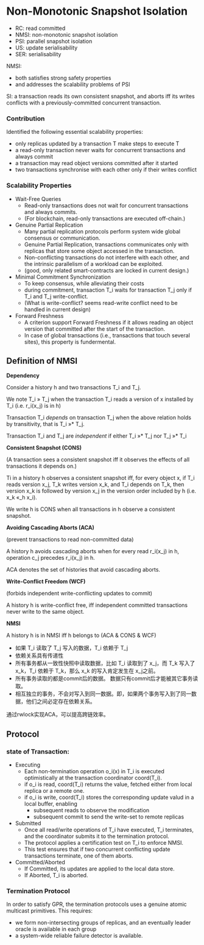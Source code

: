 
# Non-Monotonic Snapshot Isolation

* RC: read committed
* NMSI: non-monotonic snapshot isolation
* PSI: parallel snapshot isolation
* US: update serialisability
* SER: serialisability

NMSI: 

* both satisfies strong safety properties
* and addresses the scalability problems of PSI

SI: a transaction reads its own consistent snapshot, and aborts iff its writes conflicts with a previously-committed concurrent transaction.

### Contribution

Identified the following essential scalability properties:

* only replicas updated by a transaction T make steps to execute T
* a read-only transaction never waits for concurrent transactions and always commit
* a transaction may read object versions committed after it started
* two transactions synchronise with each other only if their writes conflict

### Scalability Properties

* Wait-Free Queries
    * Read-only transactions does not wait for concurrent transactions and always commits.  
    * (For blockchain, read-only transactions are executed off-chain.)
* Genuine Partial Replication
    * Many partial replication protocols perform system wide global consensus or communication.
    * Genuine Partial Replication, transactions communicates only with replicas that store some object accessed in the transaction.
    * Non-conflicting transactions do not interfere with each other, and the intrinsic parallelism of a workload can be exploited.
    * (good, only related smart-contracts are locked in current design.)
* Minimal Commitment Synchronization
    * To keep consensus, while alleviating their costs
    * during commitment, transaction T\_i waits for transaction T\_j only if T\_i and T\_j write-conflict. 
    * (What is write-conflict? seems read-write conflict need to be handled in current design)
* Forward Freshness
    * A criterion support Forward Freshness if it allows reading an object version that committed after the start of the transaction.
    * In case of global transactions (i.e., transactions that touch several sites), this property is fundermental.


## Definition of NMSI

**Dependency**

Consider a history h and two transactions T\_i and T\_j.

We note T\_i » T\_j when the transaction T\_i reads a version of x installed by T\_i (i.e. r\_i(x\_j) is in h)

Transaction T\_i *depends* on transaction T\_j when the above relation holds by transitivity, that is T\_i »* T\_j.

Transaction T\_i and T\_j are *independent* if either T\_i »* T\_j nor T\_j »* T\_i


**Consistent Snapshot (CONS)**

(A transaction sees a consistent snapshot iff it observes the effects of all transactions it depends on.)

Ti in a history h observes a consistent snapshot iff, for every object x, if T\_i reads version x\_j, T\_k writes version x\_k, and T\_i depends on T\_k, then version x\_k is followed by version x\_j in the version order included by h (i.e. x\_k «\_h x\_i).

We write h is CONS when all transactions in h observe a consistent snapshot.

**Avoiding Cascading Aborts (ACA)**

(prevent transactions to read non-committed data)

A history h avoids cascading aborts when for every read r\_i(x\_j) in h, operation c\_j precedes r\_i(x\_j) in h.

ACA denotes the set of histories that avoid cascading aborts.

**Write-Conflict Freedom (WCF)**

(forbids independent write-conflicting updates to commit)

A history h is write-conflict free, iff independent committed transactions never write to the same object.

**NMSI**

A history h is in NMSI iff h belongs to (ACA & CONS & WCF)


* 如果 T\_i 读取了 T\_j 写入的数据，T\_i 依赖于 T\_j
* 依赖关系具有传递性
* 所有事务都从一致性快照中读取数据，比如 T\_i 读取到了 x\_j，而 T\_k 写入了 x\_k，T\_i 依赖于 T\_k，那么 x\_k 的写入肯定发生在 x\_j之前。
* 所有事务读取的都是commit后的数据。 数据只有commit后才能被其它事务读取。
* 相互独立的事务，不会对写入到同一数据。即，如果两个事务写入到了同一数据，他们之间必定存在依赖关系。

通过rwlock实现ACA，可以提高跨链效率。


## Protocol

### state of Transaction:

* Executing
  * Each non-termination operation o\_i(x) in T\_i is executed optimistically at the transaction coordinator coord(T\_i).
  * if o\_i is read, coord(T\_i) returns the value, fetched either from local replica or a remote one.
  * if o\_i is write, coord(T\_i) stores the corresponding update valud in a local buffer, enabling
      * subsequent reads to observe the modification
      * subsequent commit to send the write-set to remote replicas
* Submitted
  * Once all read/write operations of T\_i have executed, T\_i terminates, and the coordinator submits it to the termination protocol.
  * The protocol applies a certification test on T\_i to enforce NMSI.
  * This test ensures that if two concurrent conflicting update transactions terminate, one of them aborts.
* Committed/Aborted
  * If Committed, its updates are applied to the local data store.
  * If Aborted, T\_i is aborted.


### Termination Protocol

In order to satisfy GPR, the termination protocols uses a genuine atomic multicast primitives.  This requires:

* we form non-intersecting groups of replicas, and an eventually leader oracle is available in each group
* a system-wide reliable failure detector is available.


